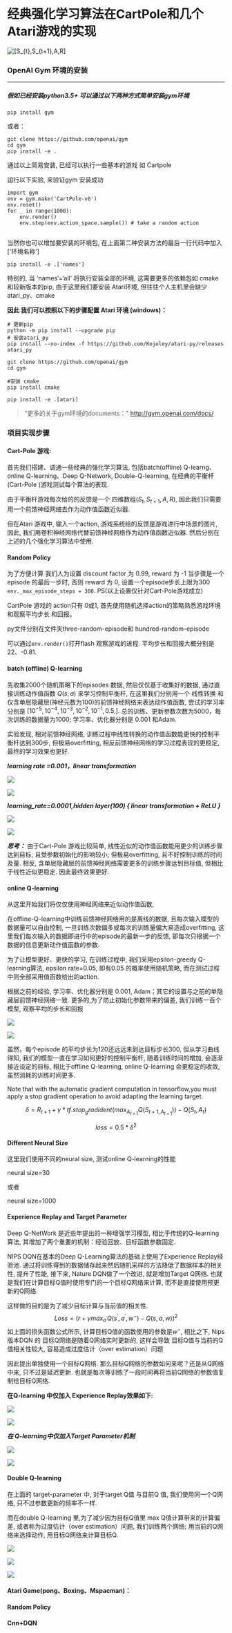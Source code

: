 # 经典强化学习算法在CartPole和几个Atari游戏的实现
<img src="https://latex.codecogs.com/gif.latex?[S_{t},S_{t&plus;1},A,R]" title="[S_{t},S_{t+1},A,R]" />


### OpenAI Gym  环境的安装

------

##### **假如已经安装python3.5+  可以通过以下两种方式简单安装gym环境**



```
pip install gym
```

或者：

```
git clone https://github.com/openai/gym
cd gym
pip install -e .
```

通过以上简易安装, 已经可以执行一些基本的游戏 如 Cartpole

运行以下实验, 来验证gym 安装成功

```
import gym
env = gym.make('CartPole-v0')
env.reset()
for _ in range(1000):
    env.render()
    env.step(env.action_space.sample()) # take a random action
    
```



当然你也可以增加要安装的环境包,  在上面第二种安装方法的最后一行代码中加入 ['环境名称‘]

```
pip install -e .['names']
```

特别的, 当 'names’=‘all'  将执行安装全部的环境, 这需要更多的依赖包如 cmake 和较新版本的pip, 由于这里我们要安装 Atari环境, 但往往个人主机里会缺少 atari_py、cmake

**因此 我们可以按照以下的步骤配置 Atari 环境 (windows)：**

```
# 更新pip
python -m pip install --upgrade pip  
# 安装atari_py
pip install --no-index -f https://github.com/Kojoley/atari-py/releases atari_py

git clone https://github.com/openai/gym
cd gym

#安装 cmake
pip install cmake

pip install -e .[atari] 
```



> "更多的关于gym环境的documents：" http://gym.openai.com/docs/

### 项目实现步骤

#### Cart-Pole 游戏:

首先我们搭建、调通一些经典的强化学习算法, 包括batch(offline) Q-learng、online Q-learning、Deep Q-Network, Double-Q-learning, 在经典的平衡杆(Cart-Pole )游戏测试每个算法的表现.

由于平衡杆游戏每次给的的反馈是一个 四维数组$(S_t,S_{t+1},A,R)$, 因此我们只需要用一个前馈神经网络去作为动作值函数近似器.

但在Atari 游戏中, 输入一个action, 游戏系统给的反馈是游戏进行中场景的图片, 因此, 我们用卷积神经网络代替前馈神经网络作为动作值函数近似器. 然后分别在上述的几个强化学习算法中使用.



#### Random Policy

为了方便计算 我们人为设置 discount factor 为 0.99, reward 为 -1 当步骤是一个episode 的最后一步时, 否则 reward 为 0, 设置一个episode步长上限为300 `env._max_episode_steps = 300`. PS(以上设置仅针对Cart-Pole游戏成立)

CartPole 游戏的 action只有 0或1, 首先使用随机选择action的策略熟悉游戏环境和观察平均步长 和回报。

py文件分别在文件夹three-random-episode和 hundred-random-episode 

可以通过`env.render()`打开flash 观察游戏的进程. 平均步长和回报大概分别是22、-0.81.

#### batch (offline) Q-learning

​先收集2000个随机策略下的episodes 数据, 然后仅仅基于收集好的数据, 通过直接训练动作值函数 $Q(s;a)$ 来学习控制平衡杆, 在这里我们分别用一个 线性转换 和仅含单层隐藏层(神经元数为100)的前馈神经网络来表达动作值函数, 尝试的学习率分别是 $[10^{-5},10^{-4},10^{-3},10^{-2},10^{-1},0.5,].$ 总的训练、更新参数次数为5000，每次训练的数据量为1000; 学习率、优化器分别是 0.001 和Adam.

实验发现, 相对前馈神经网络, 训练过程中线性转换的动作值函数能更快的控制平衡杆达到300步, 但极易overfitting, 相反前馈神经网络的学习过程表现的更稳定, 最终的学习效果也更好.

***learning rate =0.001，linear transformation***

![](learning_curve/batch_Q_learning_linear_0.001_length.png)

![](learning_curve/batch_Q_learning_linear_0.001_reward.png)



***learning_rate=0.0001,hidden layer(100) { linear transformation + ReLU }***

![](learning_curve/batch_Q_learning_neural_0.0001_length.png)







![](learning_curve/batch_Q_learning_neural_0.0001_reward.png)

***思考：*** 由于Cart-Pole 游戏比较简单, 线性近似的动作值函数能用更少的训练步骤达到目标, 且受参数初始化的影响较小; 但极易overfitting, 且不好控制训练的时间及量. 相反, 含单层隐藏层的前馈神经网络需要更多的训练步骤达到目标值, 但相比于线性近似更稳定. 因此最终效果更好.



#### online Q-learning

从这里开始我们将仅仅使用神经网络来近似动作值函数,

在offline-Q-learning中训练前馈神经网络用的是离线的数据, 且每次输入模型的数据量可以自由控制, 一旦训练次数偏多或每次的训练量偏大易造成overfitting, 这里我们每次输入的数据即进行中的episode的最新一步的反馈, 即每次只根据一个数据的信息更新动作值函数的参数.

为了让模型更好、更快的学习, 在训练过程中, 我们采用epsilon-greedy Q-learning算法, epsilon rate=0.05, 即有0.05 的概率使用随机策略, 而在测试过程中则全部采用值函数给出的action.

根据之前的经验,  学习率、优化器分别是 0.001, Adam；其它的设置与之前的单隐藏层前馈神经网络一致. 更多的,为了防止初始化参数带来的偏差, 我们训练一百个模型, 观察平均的步长和回报

![](learning_curve/online_Q_learning_neural_0.001_length.png)



![](learning_curve/online_Q_learning_neural_0.001_reward.png)

虽然，每个episode 的平均步长为120还远远未到达目标步长300, 但从学习曲线得知, 我们的模型一直在学习如何更好的控制平衡杆, 随着训练时间的增加, 会逐渐接近设定的目标, 相比于offline Q-learning,  online Q-learning 会更稳定的收敛,  虽然消耗的训练时间更多. 

Note that with the automatic gradient computation in tensorflow,you must apply a stop gradient operation to avoid adapting the learning target.


$$
δ=R_{t+1}+γ*tf.stop_gradident(max_{A_{t+1}}Q(S_{t+1,A_{t+1}}))-
Q(S_{t},A_t)
$$

$$
loss=0.5*δ^{2}
$$

#### Different Neural Size 

这里我们使用不同的neural size, 测试online Q-learning的性能

neural size=30

或者

neural size=1000

#### Experience Replay and Target Parameter

Deep Q-NetWork 是近些年提出的一种增强学习模型, 相比于传统的Q-learning 算法, 其增加了两个重要的机制：经验回放、目标函数参数固定.

NIPS DQN在基本的Deep Q-Learning算法的基础上使用了Experience Replay经验池. 通过将训练得到的数据储存起来然后随机采样的方法降低了数据样本的相关性, 提升了性能, 接下来, Nature DQN做了一个改进, 就是增加Target Q网络. 也就是我们在计算目标Q值时使用专门的一个目标Q网络来计算, 而不是直接使用预更新的Q网络. 

这样做的目的是为了减少目标计算与当前值的相关性.
$$
Loss=(r+γ max_{a^{'}}Q(s^{'},a^{'},w^{-})-Q(s,a,w))^2
$$
如上面的损失函数公式所示, 计算目标Q值的函数使用的参数是$w^{-}$, 相比之下, Nips 版本DQN 的 目标Q网络是随着Q网络实时更新的, 这样会导致 目标Q值与当前的Q值相关性较大, 容易造成过度估计（over estimation）问题

 因此提出单独使用一个目标Q网络. 那么目标Q网络的参数如何来呢？还是从Q网络中来, 只不过是延迟更新. 也就是每次等训练了一段时间再将当前Q网络的参数值复制给目标Q网络.

**在Q-learning 中仅加入 Experience Replay效果如下:**

![](learning_curve/experience_replay_length.png)

![](learning_curve/experience_replay_reward.png)

***在 Q-learning中仅加入Target Parameter机制***

![](learning_curve/target_parameter_length.png)

![](learning_curve/target_parameter_reward.png)

#### Double Q-learning

在上面的 target-parameter 中, 对于target Q值 与目前Q 值, 我们使用同一个Q网络, 只不过参数更新的频率不一样.

而在double Q-learning 里,为了减少因为目标Q值里 max Q值计算带来的计算偏差, 或者称为过度估计（over estimation）问题, 我们训练两个网络; 用当前的Q网络来选择动作, 用目标Q网络来计算目标Q.

![](learning_curve/DQN_PICTURE.JPG)

![](learning_curve/double_Q_learning_length.png)

![](learning_curve/double_Q_learning_reward.png)

#### Atari Game(pong、Boxing、Mspacman)：



#### Random Policy

#### 







#### Cnn+DQN

